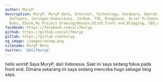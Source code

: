 ```yaml
---
author: MuryP
description: MuryP, MuryP Beta, Internet, Technology, hardware, Operating Sistem,
  Software, Jaringan Komunikasi, JarKom, TIK, Ringkasan, Alief Prihantoro, Alif MuryP,
  Buku, Ebook,My Project Drawing/Desain,UI/UX,front end,Blogging, SEO,catatan
facebook: https://facebook.com/alifmuryp
github: https://github.com/alifmuryp
gitlab: https://gitlab.com/muryp
og_image: /images/noimg.png
sitename: MuryP Beta
twitter: '@alifmuryp'
---
```

hello world!
Saya MuryP, dari Indonesia. Saat ini saya sedang fokus pada front end. Dimana sekarang ini saya sedang mencoba hugo sebagai blog saya.